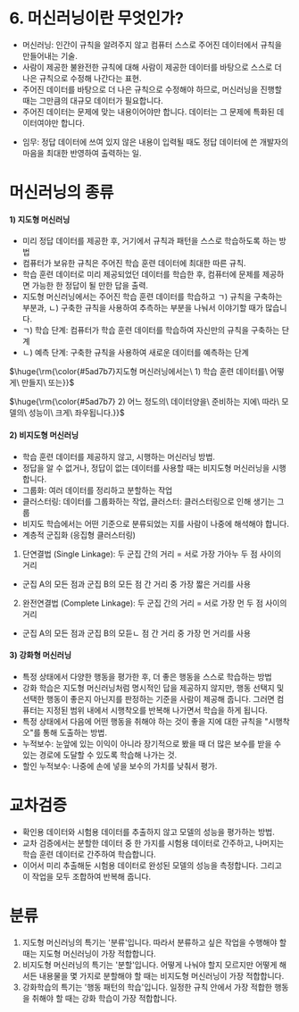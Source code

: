 # 6. 머신러닝이란 무엇인가?
- 머신러닝: 인간이 규칙을 알려주지 않고 컴퓨터 스스로 주어진 데이터에서 규칙을 만들어내는 기술.
- 사람이 제공한 불완전한 규칙에 대해 사람이 제공한 데이터를 바탕으로 스스로 더 나은 규칙으로 수정해 나간다는 표현.
- 주어진 데이터를 바탕으로 더 나은 규칙으로 수정해야 하므로, 머신러닝을 진행할 때는 그만큼의 대규모 데이터가 필요합니다.
- 주어진 데이터는 문제에 맞는 내용이어야만 합니다. 데이터는 그 문제에 특화된 데이터여야만 합니다.
* 임무: 정답 데이터에 쓰여 있지 않은 내용이 입력될 때도 정답 데이터에 쓴 개발자의 마음을 최대한 반영하여 출력하는 일.

# 머신러닝의 종류
#### 1) 지도형 머신러닝
- 미리 정답 데이터를 제공한 후, 거기에서 규칙과 패턴을 스스로 학습하도록 하는 방법
- 컴퓨터가 보유한 규칙은 주어진 학습 훈련 데이터에 최대한 따른 규칙.
- 학습 훈련 데이터로 미리 제공되었던 데이터를 학습한 후, 컴퓨터에 문제를 제공하면 가능한 한 정답이 될 만한 답을 출력.
- 지도형 머신러닝에서는 주어진 학습 훈련 데이터를 학습하고 ㄱ) 규칙을 구축하는 부분과, ㄴ) 구축한 규칙을 사용하여 추측하는 부분을 나눠서 이야기할 때가 많습니다.
- ㄱ) 학습 단계: 컴퓨터가 학습 훈련 데이터를 학습하여 자신만의 규칙을 구축하는 단계
- ㄴ) 예측 단계: 구축한 규칙을 사용하여 새로운 데이터를 예측하는 단계
<p>$\huge{\rm{\color{#5ad7b7}지도형 머신러닝에서는\ 1) 학습 훈련 데이터를\ 어떻게\ 만들지\ 또는}}$</p>
<p>$\huge{\rm{\color{#5ad7b7} 2) 어느 정도의\ 데이터양을\ 준비하는 지에\ 따라\ 모델의\ 성능이\ 크게\ 좌우됩니다.}}$</p>


#### 2) 비지도형 머신러닝
- 학습 훈련 데이터를 제공하지 않고, 시행하는 머신러닝 방법.
- 정답을 알 수 없거나, 정답이 없는 데이터를 사용할 때는 비지도형 머신러닝을 시행합니다.
- 그룹화: 여러 데이터를 정리하고 분할하는 작업
- 클러스터링: 데이터를 그룹화하는 작업, 클러스터: 클러스터링으로 인해 생기는 그룹
- 비지도 학습에서는 어떤 기준으로 분류되었는 지를 사람이 나중에 해석해야 합니다.
- 계층적 군집화 (응집형 클러스터링)
1. 단연결법 (Single Linkage): 두 군집 간의 거리 = 서로 가장 가아누 두 점 사이의 거리
- 군집 A의 모든 점과 군집 B의 모든 점 간 거리 중 가장 짧은 거리를 사용
2. 완전연결법 (Complete Linkage): 두 군집 간의 거리 = 서로 가장 먼 두 점 사이의 거리
- 군집 A의 모든 점과 군집 B의 모듣ㄴ 점 간 거리 중 가장 먼 거리를 사용 


#### 3) 강화형 머신러닝
- 특정 상태에서 다양한 행동을 평가한 후, 더 좋은 행동을 스스로 학습하는 방법
- 강화 학습은 지도형 머신러닝처럼 명시적인 답을 제공하지 않지만, 행동 선택지 및 선택한 행동이 좋은지 아닌지를 판정하는 기준을 사람이 제공해 줍니다. 그러면 컴퓨터는 지정된 범위 내에서 시행착오를 반복해 나가면서 학습을 하게 됩니다.
- 특정 상태에서 다음에 어떤 행동을 취해야 하는 것이 좋을 지에 대한 규칙을 "시행착오"를 통해 도출하는 방법.
- 누적보수: 눈앞에 있는 이익이 아니라 장기적으로 봤을 때 더 많은 보수를 받을 수 있는 경로에 도달할 수 있도록 학습해 나가는 것.
- 할인 누적보수: 나중에 손에 넣을 보수의 가치를 낮춰서 평가.

# 교차검증
- 확인용 데이터와 시험용 데이터를 추출하지 않고 모델의 성능을 평가하는 방법.
- 교차 검증에서는 분할한 데이터 중 한 가지를 시험용 데이터로 간주하고, 나머지는 학습 훈련 데이터로 간주하여 학습합니다.
- 이어서 미리 추출해둔 시험용 데이터로 완성된 모델의 성능을 측정합니다. 그리고 이 작업을 모두 조합하여 반복해 줍니다.

# 분류
1. 지도형 머신러닝의 특기는 '분류'입니다. 따라서 분류하고 싶은 작업을 수행해야 할 때는 지도형 머신러닝이 가장 적합합니다.
2. 비지도형 머신러닝의 특기는 '분할'입니다. 어떻게 나눠야 할지 모르지만 어떻게 해서든 내용물을 몇 가지로 분할해야 할 때는 비지도형 머신러닝이 가장 적합합니다.
3. 강화학습의 특기는 '행동 패턴의 학습'입니다. 일정한 규칙 안에서 가장 적합한 행동을 취해야 할 때는 강화 학습이 가장 적합합니다.
